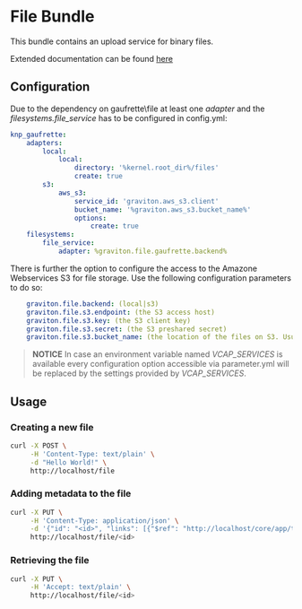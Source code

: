 # File Bundle

This bundle contains an upload service for binary files.

Extended documentation can be found [here](https://gravity-platform-docs.nova.scapp.io/api/file/)

## Configuration

Due to the dependency on gaufrette\file at least one *adapter* and the *filesystems.file_service*
has to be configured in config.yml:

```yml
knp_gaufrette:
    adapters:
        local:
            local:
                directory: '%kernel.root_dir%/files'
                create: true
        s3:
            aws_s3:
                service_id: 'graviton.aws_s3.client'
                bucket_name: '%graviton.aws_s3.bucket_name%'
                options:
                    create: true
    filesystems:
        file_service:
            adapter: %graviton.file.gaufrette.backend%
```

There is further the option to configure the access to the Amazone Webservices S3 for file storage.
Use the following configuration parameters to do so:

```yml
    graviton.file.backend: (local|s3)
    graviton.file.s3.endpoint: (the S3 access host)
    graviton.file.s3.key: (the S3 client key)
    graviton.file.s3.secret: (the S3 preshared secret)
    graviton.file.s3.bucket_name: (the location of the files on S3. Usually: graviton-dev-bucket) 
```

>**NOTICE**
>In case an environment variable named *VCAP_SERVICES* is available every configuration option accessible via parameter.yml will be replaced by the settings provided by *VCAP_SERVICES*. 


## Usage
### Creating a new file

```bash
curl -X POST \
     -H 'Content-Type: text/plain' \
     -d "Hello World!" \
     http://localhost/file
```

### Adding metadata to the file

```bash
curl -X PUT \
     -H 'Content-Type: application/json' \
     -d '{"id": "<id>", "links": [{"$ref": "http://localhost/core/app/tablet"}]}' \
     http://localhost/file/<id>
```

### Retrieving the file

```bash
curl -X PUT \
     -H 'Accept: text/plain' \
     http://localhost/file/<id>
```

